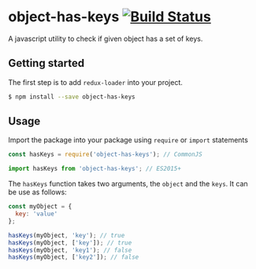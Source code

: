 # object-has-keys [![Build Status](https://travis-ci.org/nishanbajracharya/object-has-keys.svg?branch=master)](https://travis-ci.org/nishanbajracharya/object-has-keys)
A javascript utility to check if given object has a set of keys.

## Getting started
The first step is to add `redux-loader` into your project.

```sh
$ npm install --save object-has-keys
```

## Usage
Import the package into your package using `require` or `import` statements
```js
const hasKeys = require('object-has-keys'); // CommonJS
```
```js
import hasKeys from 'object-has-keys'; // ES2015+
```

The `hasKeys` function takes two arguments, the `object` and the `keys`. It can be use as follows:

```js
const myObject = {
  key: 'value'
};

hasKeys(myObject, 'key'); // true
hasKeys(myObject, ['key']); // true
hasKeys(myObject, 'key1'); // false
hasKeys(myObject, ['key2']); // false
```
